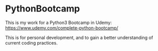 # PythonBootcamp

This is my work for a Python3 Bootcamp in Udemy: https://www.udemy.com/complete-python-bootcamp/

This is for personal development, and to gain a better understanding of current coding practices.
